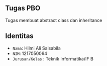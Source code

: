 ## Tugas PBO

Tugas membuat abstract class dan inheritance

## Identitas


- `Nama`: Hilmi Ali Salsabila
- `NIM`: 1217050064
- `Jurusan/Kelas` : Teknik Informatika/IF B
